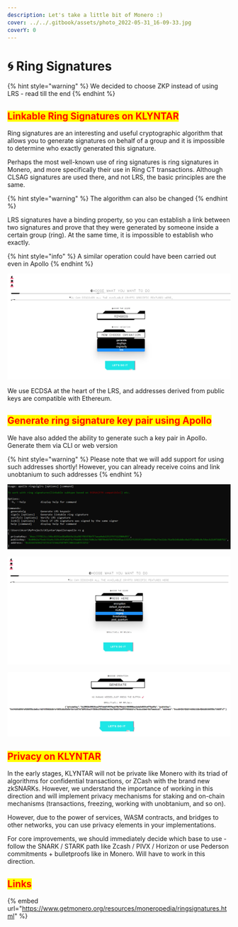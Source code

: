 ```yaml
---
description: Let's take a little bit of Monero :)
cover: ../../.gitbook/assets/photo_2022-05-31_16-09-33.jpg
coverY: 0
---
```


# 🌀 Ring Signatures

{% hint style="warning" %}
We decided to choose ZKP instead of using LRS - read till the end
{% endhint %}

## <mark style="color:red;">Linkable Ring Signatures on KLYNTAR</mark>

Ring signatures are an interesting and useful cryptographic algorithm that allows you to generate signatures on behalf of a group and it is impossible to determine who exactly generated this signature.

Perhaps the most well-known use of ring signatures is ring signatures in Monero, and more specifically their use in Ring CT transactions. Although CLSAG signatures are used there, and not LRS, the basic principles are the same.

{% hint style="warning" %}
The algorithm can also be changed
{% endhint %}

LRS signatures have a binding property, so you can establish a link between two signatures and prove that they were generated by someone inside a certain group (ring). At the same time, it is impossible to establish who exactly.

{% hint style="info" %}
A similar operation could have been carried out even in Apollo
{% endhint %}

![](<../../.gitbook/assets/image (25) (1).png>)

We use ECDSA at the heart of the LRS, and addresses derived from public keys are compatible with Ethereum.

## <mark style="color:red;">Generate ring signature key pair using Apollo</mark>

We have also added the ability to generate such a key pair in Apollo. Generate them via CLI or web version

{% hint style="warning" %}
Please note that we will add support for using such addresses shortly! However, you can already receive coins and link unobtanium to such addresses
{% endhint %}

![](<../../.gitbook/assets/image (20) (1).png>)

![](<../../.gitbook/assets/image (26) (1).png>)

![](<../../.gitbook/assets/image (2) (2).png>)

## <mark style="color:red;">Privacy on KLYNTAR</mark>

In the early stages, KLYNTAR will not be private like Monero with its triad of algorithms for confidential transactions, or ZCash with the brand new zkSNARKs. However, we understand the importance of working in this direction and will implement privacy mechanisms for staking and on-chain mechanisms (transactions, freezing, working with unobtanium, and so on).

However, due to the power of services, WASM contracts, and bridges to other networks, you can use privacy elements in your implementations.

For core improvements, we should immediately decide which base to use - follow the SNARK / STARK path like Zcash / PIVX / Horizon or use Pederson commitments + bulletproofs like in Monero. Will have to work in this direction.

## <mark style="color:red;">Links</mark>

{% embed url="https://www.getmonero.org/resources/moneropedia/ringsignatures.html" %}
